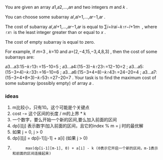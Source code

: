 You are given an array 𝑎1,𝑎2,…,𝑎𝑛
 and two integers 𝑚
 and 𝑘
.

You can choose some subarray 𝑎𝑙,𝑎𝑙+1,…,𝑎𝑟−1,𝑎𝑟
.

The cost of subarray 𝑎𝑙,𝑎𝑙+1,…,𝑎𝑟−1,𝑎𝑟
 is equal to ∑𝑖=𝑙𝑟𝑎𝑖−𝑘⌈𝑟−𝑙+1𝑚⌉
, where ⌈𝑥⌉
 is the least integer greater than or equal to 𝑥
.

The cost of empty subarray is equal to zero.

For example, if 𝑚=3
, 𝑘=10
 and 𝑎=[2,−4,15,−3,4,8,3]
, then the cost of some subarrays are:

𝑎3…𝑎3:15−𝑘⌈13⌉=15−10=5
;
𝑎3…𝑎4:(15−3)−𝑘⌈23⌉=12−10=2
;
𝑎3…𝑎5:(15−3+4)−𝑘⌈33⌉=16−10=6
;
𝑎3…𝑎6:(15−3+4+8)−𝑘⌈43⌉=24−20=4
;
𝑎3…𝑎7:(15−3+4+8+3)−𝑘⌈53⌉=27−20=7
.
Your task is to find the maximum cost of some subarray (possibly empty) of array 𝑎
.

### ideas
1. m比较小，只有10。这个可能是个关键点
2. cost -= 这个区间的长度 / m的上界 * k
3. 一个数字，要么开始一个新的区间,要么加入前面的区间
4. dp[i][j] 表示数字i加入前面的区间，且它的index % m = j 时的最优解
5. 如果 j = 0, j > 0
6. dp[i][j] = dp[i-1][j-1] + a[i] (如果 j > 0)
7.           max(dp[i-1][m-1], 0) + a[i] - k (0表示它开启一个新的区间，m-1表示和前面的区间连接起来)
